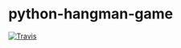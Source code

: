# python-hangman-game
[![Travis][build-badge]][build]

[build-badge]: https://img.shields.io/travis/Mattaru/python-hangman-game/master.png?style=flat-square

[build]: https://travis-ci.org/Mattaru/python-hangman-game

